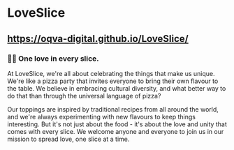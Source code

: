 # LoveSlice
## https://oqva-digital.github.io/LoveSlice/

### 🍕💖 One love in every slice.

At LoveSlice, we're all about celebrating the things that make us unique. We're like a pizza party that invites everyone to bring their own flavour to the table. We believe in embracing cultural diversity, and what better way to do that than through the universal language of pizza?

Our toppings are inspired by traditional recipes from all around the world, and we're always experimenting with new flavours to keep things interesting. But it's not just about the food - it's about the love and unity that comes with every slice. We welcome anyone and everyone to join us in our mission to spread love, one slice at a time.
